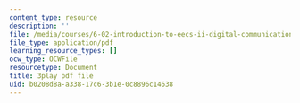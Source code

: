 ```yaml
---
content_type: resource
description: ''
file: /media/courses/6-02-introduction-to-eecs-ii-digital-communication-systems-fall-2012/b0208d8aa33817c63b1e0c8896c14638_qpYjftJbGYI.pdf
file_type: application/pdf
learning_resource_types: []
ocw_type: OCWFile
resourcetype: Document
title: 3play pdf file
uid: b0208d8a-a338-17c6-3b1e-0c8896c14638
---
```

